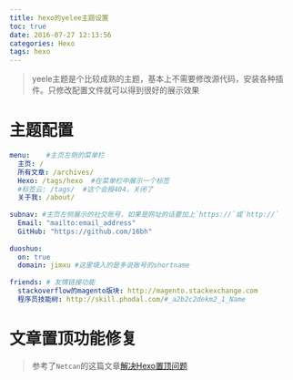 ```yaml
---
title: hexo的yelee主题设置
toc: true
date: 2016-07-27 12:13:56
categories: Hexo
tags: hexo
---
```



>yeele主题是个比较成熟的主题，基本上不需要修改源代码，安装各种插件。只修改配置文件就可以得到很好的展示效果



<!--more-->

# 主题配置

``` yml hexo/themes/yelee/_config.yml
menu:	 #主页左侧的菜单栏
  主页: /
  所有文章: /archives/
  Hexo: /tags/hexo	#在菜单栏中展示一个标签
  #标签云: /tags/	#这个会报404，关闭了
  关于我: /about/
  
subnav:	#主页左侧展示的社交账号，如果是网址的话要加上`https://`或`http://`
  Email: "mailto:email_address"
  GitHub: "https://github.com/16bh"
  
duoshuo: 
  on: true
  domain: jimxu #这里填入的是多说账号的shortname
  
friends: # 友情链接功能
  stackoverflow的magento版块: http://magento.stackexchange.com
  程序员技能树: http://skill.phodal.com/#_a2b2c2dekm2_1_Name
```

# 文章置顶功能修复

> 参考了`Netcan`的这篇文章[解决Hexo置顶问题](http://www.netcan666.com/2015/11/22/%E8%A7%A3%E5%86%B3Hexo%E7%BD%AE%E9%A1%B6%E9%97%AE%E9%A2%98/)



